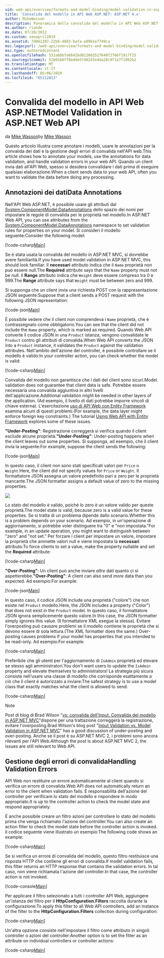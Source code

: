 ```yaml
---
uid: web-api/overview/formats-and-model-binding/model-validation-in-aspnet-web-api
title: 'Convalida del modello in API Web ASP.NET: ASP.NET 4.x'
author: MikeWasson
description: Panoramica della convalida del modello in API Web ASP.NET per ASP.NET 4.x.
ms.author: riande
ms.date: 07/20/2012
ms.custom: seoapril2019
ms.assetid: 7d061207-22b8-4883-bafa-e89b1e7749ca
msc.legacyurl: /web-api/overview/formats-and-model-binding/model-validation-in-aspnet-web-api
msc.type: authoredcontent
ms.openlocfilehash: 531a66b7ab642bd012663517640f2766f1917f25
ms.sourcegitcommit: 51b01b6ff8edde57d8243e4da28c9f1e7f1962b2
ms.translationtype: MT
ms.contentlocale: it-IT
ms.lasthandoff: 05/06/2019
ms.locfileid: "65112813"
---
```

# <a name="model-validation-in-aspnet-web-api"></a><span data-ttu-id="99e04-103">Convalida del modello in API Web ASP.NET</span><span class="sxs-lookup"><span data-stu-id="99e04-103">Model Validation in ASP.NET Web API</span></span>

<span data-ttu-id="99e04-104">da [Mike Wasson](https://github.com/MikeWasson)</span><span class="sxs-lookup"><span data-stu-id="99e04-104">by [Mike Wasson](https://github.com/MikeWasson)</span></span>

<span data-ttu-id="99e04-105">Questo articolo illustra come annotare i modelli, usare le annotazioni per la convalida dei dati e la gestione degli errori di convalida nell'API web.</span><span class="sxs-lookup"><span data-stu-id="99e04-105">This article shows how to annotate your models, use the annotations for data validation, and handle validation errors in your web API.</span></span> <span data-ttu-id="99e04-106">Quando un client invia dati all'API Web, spesso si desidera convalidare i dati prima di eseguire qualsiasi elaborazione.</span><span class="sxs-lookup"><span data-stu-id="99e04-106">When a client sends data to your web API, often you want to validate the data before doing any processing.</span></span> 

## <a name="data-annotations"></a><span data-ttu-id="99e04-107">Annotazioni dei dati</span><span class="sxs-lookup"><span data-stu-id="99e04-107">Data Annotations</span></span>

<span data-ttu-id="99e04-108">Nell'API Web ASP.NET, è possibile usare gli attributi dal [System.ComponentModel.DataAnnotations](/dotnet/api/system.componentmodel.dataannotations) dello spazio dei nomi per impostare le regole di convalida per le proprietà nel modello.</span><span class="sxs-lookup"><span data-stu-id="99e04-108">In ASP.NET Web API, you can use attributes from the [System.ComponentModel.DataAnnotations](/dotnet/api/system.componentmodel.dataannotations) namespace to set validation rules for properties on your model.</span></span> <span data-ttu-id="99e04-109">Si consideri il modello seguente:</span><span class="sxs-lookup"><span data-stu-id="99e04-109">Consider the following model:</span></span>

[!code-csharp[Main](model-validation-in-aspnet-web-api/samples/sample1.cs)]

<span data-ttu-id="99e04-110">Se è stata usata la convalida del modello in ASP.NET MVC, si dovrebbe avere familiarità.</span><span class="sxs-lookup"><span data-stu-id="99e04-110">If you have used model validation in ASP.NET MVC, this should look familiar.</span></span> <span data-ttu-id="99e04-111">Il **necessari** attributo indica che il `Name` proprietà non può essere null.</span><span class="sxs-lookup"><span data-stu-id="99e04-111">The **Required** attribute says that the `Name` property must not be null.</span></span> <span data-ttu-id="99e04-112">Il **Range** attributo indica che `Weight` deve essere compreso tra 0 e 999.</span><span class="sxs-lookup"><span data-stu-id="99e04-112">The **Range** attribute says that `Weight` must be between zero and 999.</span></span>

<span data-ttu-id="99e04-113">Si supponga che un client invia una richiesta POST con la rappresentazione JSON seguente:</span><span class="sxs-lookup"><span data-stu-id="99e04-113">Suppose that a client sends a POST request with the following JSON representation:</span></span>

[!code-json[Main](model-validation-in-aspnet-web-api/samples/sample2.json)]

<span data-ttu-id="99e04-114">È possibile vedere che il client non comprendeva i `Name` proprietà, che è contrassegnato come obbligatorio.</span><span class="sxs-lookup"><span data-stu-id="99e04-114">You can see that the client did not include the `Name` property, which is marked as required.</span></span> <span data-ttu-id="99e04-115">Quando Web API converte il codice JSON in una `Product` istanza, vengono convalidate le `Product` contro gli attributi di convalida.</span><span class="sxs-lookup"><span data-stu-id="99e04-115">When Web API converts the JSON into a `Product` instance, it validates the `Product` against the validation attributes.</span></span> <span data-ttu-id="99e04-116">Nell'ambito dell'azione del controller, è possibile controllare se il modello è valido:</span><span class="sxs-lookup"><span data-stu-id="99e04-116">In your controller action, you can check whether the model is valid:</span></span>

[!code-csharp[Main](model-validation-in-aspnet-web-api/samples/sample3.cs)]

<span data-ttu-id="99e04-117">Convalida del modello non garantisce che i dati del client sono sicuri.</span><span class="sxs-lookup"><span data-stu-id="99e04-117">Model validation does not guarantee that client data is safe.</span></span> <span data-ttu-id="99e04-118">Potrebbe essere necessaria una convalida aggiuntiva in altri livelli dell'applicazione.</span><span class="sxs-lookup"><span data-stu-id="99e04-118">Additional validation might be needed in other layers of the application.</span></span> <span data-ttu-id="99e04-119">(Ad esempio, il livello di dati potrebbe imporre vincoli di chiave esterna). L'esercitazione [uso di API Web con Entity Framework](../data/using-web-api-with-entity-framework/part-1.md) esamina alcuni di questi problemi.</span><span class="sxs-lookup"><span data-stu-id="99e04-119">(For example, the data layer might enforce foreign key constraints.) The tutorial [Using Web API with Entity Framework](../data/using-web-api-with-entity-framework/part-1.md) explores some of these issues.</span></span>

<span data-ttu-id="99e04-120">**"Under-Posting"**: Registrazione correggerà si verifica quando il client esclude alcune proprietà.</span><span class="sxs-lookup"><span data-stu-id="99e04-120">**"Under-Posting"**: Under-posting happens when the client leaves out some properties.</span></span> <span data-ttu-id="99e04-121">Si supponga, ad esempio, che il client invia la seguente:</span><span class="sxs-lookup"><span data-stu-id="99e04-121">For example, suppose the client sends the following:</span></span>

[!code-json[Main](model-validation-in-aspnet-web-api/samples/sample4.json)]

<span data-ttu-id="99e04-122">In questo caso, il client non sono stati specificati valori per `Price` o `Weight`.</span><span class="sxs-lookup"><span data-stu-id="99e04-122">Here, the client did not specify values for `Price` or `Weight`.</span></span> <span data-ttu-id="99e04-123">Il formattatore JSON assegna un valore predefinito pari a zero per le proprietà mancante.</span><span class="sxs-lookup"><span data-stu-id="99e04-123">The JSON formatter assigns a default value of zero to the missing properties.</span></span>

![](model-validation-in-aspnet-web-api/_static/image1.png)

<span data-ttu-id="99e04-124">Lo stato del modello è valido, poiché lo zero è un valore valido per queste proprietà.</span><span class="sxs-lookup"><span data-stu-id="99e04-124">The model state is valid, because zero is a valid value for these properties.</span></span> <span data-ttu-id="99e04-125">Se si tratta di un problema dipende dallo scenario.</span><span class="sxs-lookup"><span data-stu-id="99e04-125">Whether this is a problem depends on your scenario.</span></span> <span data-ttu-id="99e04-126">Ad esempio, in un'operazione di aggiornamento, si potrebbe voler distinguere tra "0" e "non impostata."</span><span class="sxs-lookup"><span data-stu-id="99e04-126">For example, in an update operation, you might want to distinguish between "zero" and "not set."</span></span> <span data-ttu-id="99e04-127">Per forzare i client per impostare un valore, impostare la proprietà che ammette valori null e viene impostata la **necessari** attributo:</span><span class="sxs-lookup"><span data-stu-id="99e04-127">To force clients to set a value, make the property nullable and set the **Required** attribute:</span></span>

[!code-csharp[Main](model-validation-in-aspnet-web-api/samples/sample5.cs?highlight=1-2)]

<span data-ttu-id="99e04-128">**"Over-Posting"**: Un client può anche inviare *altre* dati quanto ci si aspetterebbe.</span><span class="sxs-lookup"><span data-stu-id="99e04-128">**"Over-Posting"**: A client can also send *more* data than you expected.</span></span> <span data-ttu-id="99e04-129">Ad esempio:</span><span class="sxs-lookup"><span data-stu-id="99e04-129">For example:</span></span>

[!code-json[Main](model-validation-in-aspnet-web-api/samples/sample6.json)]

<span data-ttu-id="99e04-130">In questo caso, il codice JSON include una proprietà ("colore") che non esiste nel `Product` modello.</span><span class="sxs-lookup"><span data-stu-id="99e04-130">Here, the JSON includes a property ("Color") that does not exist in the `Product` model.</span></span> <span data-ttu-id="99e04-131">In questo caso, il formattatore JSON ignora semplicemente questo valore.</span><span class="sxs-lookup"><span data-stu-id="99e04-131">In this case, the JSON formatter simply ignores this value.</span></span> <span data-ttu-id="99e04-132">(Il formattatore XML esegue la stessa). Evitare l'overposting può causare problemi se il modello contiene le proprietà che si devono essere di sola lettura.</span><span class="sxs-lookup"><span data-stu-id="99e04-132">(The XML formatter does the same.) Over-posting causes problems if your model has properties that you intended to be read-only.</span></span> <span data-ttu-id="99e04-133">Ad esempio:</span><span class="sxs-lookup"><span data-stu-id="99e04-133">For example:</span></span>

[!code-csharp[Main](model-validation-in-aspnet-web-api/samples/sample7.cs)]

<span data-ttu-id="99e04-134">Preferibile che gli utenti per l'aggiornamento di `IsAdmin` proprietà ed elevare se stesso agli amministratori.</span><span class="sxs-lookup"><span data-stu-id="99e04-134">You don't want users to update the `IsAdmin` property and elevate themselves to administrators!</span></span> <span data-ttu-id="99e04-135">La strategia più sicura consiste nell'usare una classe di modello che corrisponde esattamente a ciò che il client è autorizzato a inviare:</span><span class="sxs-lookup"><span data-stu-id="99e04-135">The safest strategy is to use a model class that exactly matches what the client is allowed to send:</span></span>

[!code-csharp[Main](model-validation-in-aspnet-web-api/samples/sample8.cs)]

> [!NOTE]
> <span data-ttu-id="99e04-136">Post di blog di Brad Wilson "[vs: convalida dell'Input. Convalida del modello in ASP.NET MVC](http://bradwilson.typepad.com/blog/2010/01/input-validation-vs-model-validation-in-aspnet-mvc.html)"dispone per una trattazione correggerà la registrazione, evitare l'overposting.</span><span class="sxs-lookup"><span data-stu-id="99e04-136">Brad Wilson's blog post "[Input Validation vs. Model Validation in ASP.NET MVC](http://bradwilson.typepad.com/blog/2010/01/input-validation-vs-model-validation-in-aspnet-mvc.html)" has a good discussion of under-posting and over-posting.</span></span> <span data-ttu-id="99e04-137">Anche se il post è su ASP.NET MVC 2, i problemi sono ancora rilevanti per l'API Web.</span><span class="sxs-lookup"><span data-stu-id="99e04-137">Although the post is about ASP.NET MVC 2, the issues are still relevant to Web API.</span></span>

## <a name="handling-validation-errors"></a><span data-ttu-id="99e04-138">Gestione degli errori di convalida</span><span class="sxs-lookup"><span data-stu-id="99e04-138">Handling Validation Errors</span></span>

<span data-ttu-id="99e04-139">API Web non restituire un errore automaticamente al client quando si verifica un errore di convalida.</span><span class="sxs-lookup"><span data-stu-id="99e04-139">Web API does not automatically return an error to the client when validation fails.</span></span> <span data-ttu-id="99e04-140">È responsabilità dell'azione del controller per verificare lo stato del modello e rispondere in modo appropriato.</span><span class="sxs-lookup"><span data-stu-id="99e04-140">It is up to the controller action to check the model state and respond appropriately.</span></span>

<span data-ttu-id="99e04-141">È anche possibile creare un filtro azioni per controllare lo stato del modello prima che venga richiamato l'azione del controller.</span><span class="sxs-lookup"><span data-stu-id="99e04-141">You can also create an action filter to check the model state before the controller action is invoked.</span></span> <span data-ttu-id="99e04-142">Il codice seguente viene illustrato un esempio:</span><span class="sxs-lookup"><span data-stu-id="99e04-142">The following code shows an example:</span></span>

[!code-csharp[Main](model-validation-in-aspnet-web-api/samples/sample9.cs)]

<span data-ttu-id="99e04-143">Se si verifica un errore di convalida del modello, questo filtro restituisce una risposta HTTP che contiene gli errori di convalida.</span><span class="sxs-lookup"><span data-stu-id="99e04-143">If model validation fails, this filter returns an HTTP response that contains the validation errors.</span></span> <span data-ttu-id="99e04-144">In tal caso, non viene richiamata l'azione del controller.</span><span class="sxs-lookup"><span data-stu-id="99e04-144">In that case, the controller action is not invoked.</span></span>

[!code-console[Main](model-validation-in-aspnet-web-api/samples/sample10.cmd)]

<span data-ttu-id="99e04-145">Per applicare il filtro selezionato a tutti i controller API Web, aggiungere un'istanza del filtro per il **HttpConfiguration.Filters** raccolta durante la configurazione:</span><span class="sxs-lookup"><span data-stu-id="99e04-145">To apply this filter to all Web API controllers, add an instance of the filter to the **HttpConfiguration.Filters** collection during configuration:</span></span>

[!code-csharp[Main](model-validation-in-aspnet-web-api/samples/sample11.cs)]

<span data-ttu-id="99e04-146">Un'altra opzione consiste nell'impostare il filtro come attributo in singoli controller o azioni del controller:</span><span class="sxs-lookup"><span data-stu-id="99e04-146">Another option is to set the filter as an attribute on individual controllers or controller actions:</span></span>

[!code-csharp[Main](model-validation-in-aspnet-web-api/samples/sample12.cs)]
